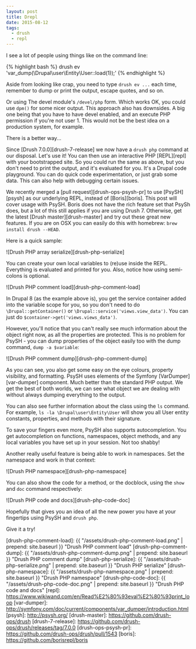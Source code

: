 ```yaml
---
layout: post
title: Drepl
date: 2015-08-12
tags:
  - drush
  - repl
---
```


I see a lot of people using things like on the command line:

{% highlight bash %}
drush ev 'var_dump(\Drupal\user\Entity\User::load(1));'
{% endhighlight %}

<!--more-->

Aside from looking like crap, you need to type `drush ev ...` each time, remember to dump or print the output, escape quotes, and so on.

Or using The devel module's
`/devel/php` form. Which works OK, you could use `dpm()` for some nicer output. This approach also has downsides. A big one being that
you have to have devel enabled, and an execute PHP permission if you're not user 1. This would not be the best idea on a production system, 
for example.

There is a better way...

Since [Drush 7.0.0][drush-7-release] we now have a `drush php` command at our disposal. Let's use it! You can then use an interactive 
PHP [REPL][repl] with your bootstrapped site. So you could run the same as above, but you don't need to print the output, and 
it's evaluated for you. It's a Drupal code playground. You can do quick code experimentation, or just grab some data. This can
also help with debugging certain issues.

We recently merged a [pull request][drush-ops-psysh-pr] to use [PsySH][psysh] as our underlying REPL,
instead of [Boris][boris]. This post will cover usage with PsySH. Boris does not have the rich feature set that PsySh does, but a lot of this
still applies if you are using Drush 7. Otherwise, get the latest [Drush master][drush-master] and try out these great new features. If you are on OSX
you can easily do this with homebrew: `brew install drush --HEAD`.

Here is a quick sample:

![Drush PHP array serialize][drush-php-serialize]

You can create your own local variables to (re)use inside the REPL. Everything is evaluated and printed for you. Also, notice how using
semi-colons is optional.

![Drush PHP comment load][drush-php-comment-load]

In Drupal 8 (as the example above is), you get the service container added into the variable scope for you, so you don't need to do `\Drupal::getContainer()` or
`\Drupal::service('views.view_data')`. You can just do `$container->get('views.views_data')`.

However, you'll notice that you can't really see much information about the object right now, as all the properties are protected. This is 
no problem for PsySH - you can dump properties of the object easily too with the dump command, `dump -a $variable`:

![Drush PHP comment dump][drush-php-comment-dump]

As you can see, you also get some easy on the eye colours, property visibility, and formatting. PsySH uses elements of the Symfony [VarDumper][var-dumper] 
component. Much better than the standard PHP output. We get the best of both worlds, we can see what object we are dealing with without always dumping
everything to the output.

You can also see further information about the class using the `ls` command. For example, `ls -la \Drupal\user\Entity\User` will show you all User entity
constants, properties, and methods with their signature.

To save your fingers even more, PsySH also supports autocompletion. You get autocompletion on functions, namespaces, object methods, and
any local variables you have set up in your session. Not too shabby!

Another really useful feature is being able to work in namespaces. Set the namespace and work in that context:

![Drush PHP namespace][drush-php-namespace]

You can also show the code for a method, or the docblock, using the `show` and `doc` command respectively:

![Drush PHP code and docs][drush-php-code-doc]

Hopefully that gives you an idea of all the new power you have at your fingertips using PsySH and `drush php`.

Give it a try!

[drush-php-comment-load]: {{ "/assets/drush-php-comment-load.png" | prepend: site.baseurl }} "Drush PHP comment load"
[drush-php-comment-dump]: {{ "/assets/drush-php-comment-dump.png" | prepend: site.baseurl }} "Drush PHP comment dump"
[drush-php-serialize]: {{ "/assets/drush-php-serialize.png" | prepend: site.baseurl }} "Drush PHP serialize"
[drush-php-namespace]: {{ "/assets/drush-php-namespace.png" | prepend: site.baseurl }} "Drush PHP namespace"
[drush-php-code-doc]: {{ "/assets/drush-php-code-doc.png" | prepend: site.baseurl }} "Drush PHP code and docs"
[repl]: https://www.wikiwand.com/en/Read%E2%80%93eval%E2%80%93print_loop
[var-dumper]: http://symfony.com/doc/current/components/var_dumper/introduction.html
[psysh]: http://psysh.org/
[drush-master]: https://github.com/drush-ops/drush
[drush-7-release]: https://github.com/drush-ops/drush/releases/tag/7.0.0
[drush-ops-psysh-pr]: https://github.com/drush-ops/drush/pull/1543
[boris]: https://github.com/borisrepl/boris